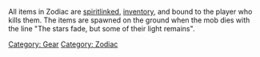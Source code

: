 All items in Zodiac are [spiritlinked](Spiritlink_Flag.md "wikilink"),
[inventory](Inventory_Flag.md "wikilink"), and bound to the player who
kills them. The items are spawned on the ground when the mob dies with
the line "The stars fade, but some of their light remains".

[Category: Gear](Category:_Gear "wikilink") [Category:
Zodiac](Category:_Zodiac "wikilink")
